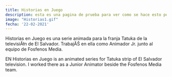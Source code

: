 ```yaml
---
title: Historias en Juego
description: esta es una pagina de prueba para ver como se hace esto porque en realidad no tengo idea de como se hace, igual que en la universidad.
image: "Historias1.gif"
fecha: '22-02-2021'
---
```


Historias en Juego es una serie animada para la franja Tatuka de la televisiĂłn de El Salvador.
TrabajĂŠ en ella como Animador Jr. junto al equipo de Fosfenos Media.

EN
Historias en Juego is an animated series for Tatuka strip of El Salvador television.
I worked there as a Junior Animator beside the Fosfenos Media team. 
